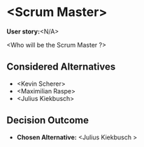 # \<Scrum Master\>

**User story:**\<N/A\>

\<Who will be the Scrum Master ?\>

## Considered Alternatives

* \<Kevin Scherer\>
* \<Maximilian Raspe\>
* \<Julius Kiekbusch\>

## Decision Outcome

* **Chosen Alternative:** \<Julius Kiekbusch \>


